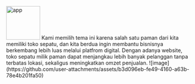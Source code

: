 <img width="91" alt="app" src="https://github.com/user-attachments/assets/69b26408-0fea-49a6-a2b8-27e3e378dc16" />
Kami memilih tema ini karena salah satu paman dari kita memiliki toko sepatu, dan kita berdua ingin membantu bisnisnya berkembang lebih luas melalui platfrom digital.
Dengan adanya website, toko sepatu milik paman dapat menjangkau lebih banyak pelanggan tanpa terbatas lokasi, sekaligus meningkatkan omzet penjualan.
![image](https://github.com/user-attachments/assets/b3d096eb-fe49-4160-a63b-78e4b201fa50)



